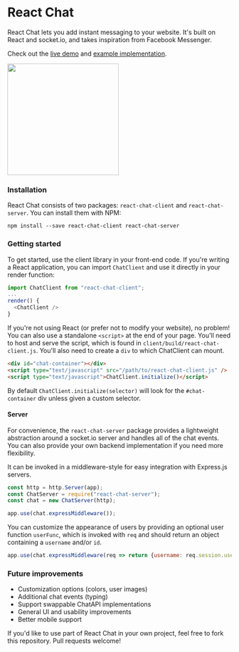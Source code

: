 # React Chat

React Chat lets you add instant messaging to your website. 
It's built on React and socket.io, and takes inspiration from Facebook Messenger.

Check out the [live demo](http://chat.jacob.co) and [example implementation](https://github.com/jacobsimon/react-chat-website).

<img width="250" src="http://jacob.co/react-chat-demo.gif" />

### Installation

React Chat consists of two packages: `react-chat-client` and `react-chat-server`. You can install them with NPM:

```
npm install --save react-chat-client react-chat-server
```

### Getting started

To get started, use the client library in your front-end code. If you're writing a React application, you can import `ChatClient` and use it directly in your render function:

```js
import ChatClient from "react-chat-client";
...
render() {
  <ChatClient />
}
```

If you're not using React (or prefer not to modify your website), no problem! You can also use a standalone `<script>` at the end of your page. You'll need to host and serve the script, which is found in `client/build/react-chat-client.js`. You'll also need to create a `div` to which ChatClient can mount.

```html
<div id="chat-container"></div>
<script type="text/javascript" src="/path/to/react-chat-client.js" />
<script type="text/javascript">ChatClient.initialize()</script>
```

By default `ChatClient.initialize(selector)` will look for the `#chat-container` div unless given a custom selector.

#### Server

For convenience, the `react-chat-server` package provides a lightweight abstraction around a socket.io server and handles all of the chat events. You can also provide your own backend implementation if you need more flexibility.

It can be invoked in a middleware-style for easy integration with Express.js servers.

```js
const http = http.Server(app);
const ChatServer = require("react-chat-server");
const chat = new ChatServer(http);

app.use(chat.expressMiddleware());
```

You can customize the appearance of users by providing an optional user function `userFunc`, which is invoked with `req` and should return an object containing a `username` and/or `id`.

```js
app.use(chat.expressMiddleware(req => return {username: req.session.username}));
```

### Future improvements

* Customization options (colors, user images)
* Additional chat events (typing)
* Support swappable ChatAPI implementations
* General UI and usability improvements
* Better mobile support

If you'd like to use part of React Chat in your own project, feel free to fork this repository. Pull requests welcome!
